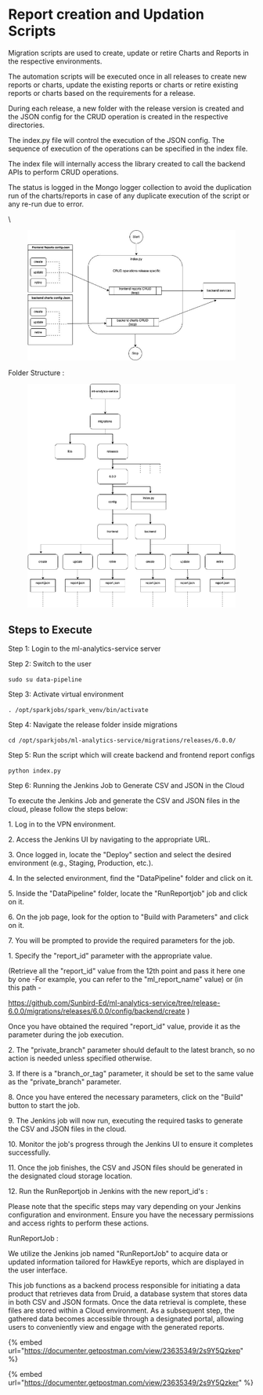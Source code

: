 # Report creation and Updation Scripts

Migration scripts are used to create, update or retire Charts and Reports in the respective environments.

The automation scripts will be executed once in all releases to create new reports or charts, update the existing reports or charts or retire existing reports or charts based on the requirements for a release.

During each release, a new folder with the release version is created and the JSON config for the CRUD operation is created in the respective directories.

The index.py file will control the execution of the JSON config. The sequence of execution of the operations can be specified in the index file.

The index file will internally access the library created to call the backend APIs to perform CRUD operations.

The status is logged in the Mongo logger collection to avoid the duplication run of the charts/reports in case of any duplicate execution of the script or any re-run due to error.

\\

<figure><img src="../../../../.gitbook/assets/migration_scripts.jpg" alt=""><figcaption></figcaption></figure>

Folder Structure :

<figure><img src="../../../../.gitbook/assets/migrations-folder-struct.drawio.png" alt=""><figcaption></figcaption></figure>

## Steps to Execute

Step 1: Login to the ml-analytics-service server

Step 2: Switch to the user

`sudo su data-pipeline`

Step 3: Activate virtual environment

`. /opt/sparkjobs/spark_venv/bin/activate`

Step 4: Navigate the release folder inside migrations

`cd /opt/sparkjobs/ml-analytics-service/migrations/releases/6.0.0/`

Step 5: Run the script which will create backend and frontend report configs

`python index.py`

Step 6: Running the Jenkins Job to Generate CSV and JSON in the Cloud

To execute the Jenkins Job and generate the CSV and JSON files in the cloud, please follow the steps below:

1\. Log in to the VPN environment.

2\. Access the Jenkins UI by navigating to the appropriate URL.

3\. Once logged in, locate the "Deploy" section and select the desired environment (e.g., Staging, Production, etc.).

4\. In the selected environment, find the "DataPipeline" folder and click on it.

5\. Inside the "DataPipeline" folder, locate the "RunReportjob" job and click on it.

6\. On the job page, look for the option to "Build with Parameters" and click on it.

7\. You will be prompted to provide the required parameters for the job.

1\. Specify the "report\_id" parameter with the appropriate value.

(Retrieve all the "report\_id" value from the 12th point and pass it here one by one -For example, you can refer to the "ml\_report\_name" value) or (in this path -

https://github.com/Sunbird-Ed/ml-analytics-service/tree/release-6.0.0/migrations/releases/6.0.0/config/backend/create )

Once you have obtained the required "report\_id" value, provide it as the parameter during the job execution.

2\. The "private\_branch" parameter should default to the latest branch, so no action is needed unless specified otherwise.

3\. If there is a "branch\_or\_tag" parameter, it should be set to the same value as the "private\_branch" parameter.

8\. Once you have entered the necessary parameters, click on the "Build" button to start the job.

9\. The Jenkins job will now run, executing the required tasks to generate the CSV and JSON files in the cloud.

10\. Monitor the job's progress through the Jenkins UI to ensure it completes successfully.

11\. Once the job finishes, the CSV and JSON files should be generated in the designated cloud storage location.

12\. Run the RunReportjob in Jenkins with the new report\_id's :

Please note that the specific steps may vary depending on your Jenkins configuration and environment. Ensure you have the necessary permissions and access rights to perform these actions.

RunReportJob :

We utilize the Jenkins job named "RunReportJob" to acquire data or updated information tailored for HawkEye reports, which are displayed in the user interface.

This job functions as a backend process responsible for initiating a data product that retrieves data from Druid, a database system that stores data in both CSV and JSON formats. Once the data retrieval is complete, these files are stored within a Cloud environment. As a subsequent step, the gathered data becomes accessible through a designated portal, allowing users to conveniently view and engage with the generated reports.

{% embed url="https://documenter.getpostman.com/view/23635349/2s9Y5Qzkep" %}

{% embed url="https://documenter.getpostman.com/view/23635349/2s9Y5Qzker" %}
